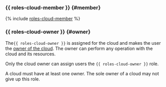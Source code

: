 ### {{ roles-cloud-member }} {#member}

{% include [roles-cloud-member](roles-cloud-member.md) %}

### {{ roles-cloud-owner }} {#owner}

The`{{ roles-cloud-owner }}` is assigned for the cloud and makes the user the [owner of the cloud](../resource-manager/concepts/resources-hierarchy.md#owner). The owner can perform any operation with the cloud and its resources.

Only the cloud owner can assign users the `{{ roles-cloud-owner }}` role.

A cloud must have at least one owner. The sole owner of a cloud may not give up this role.

